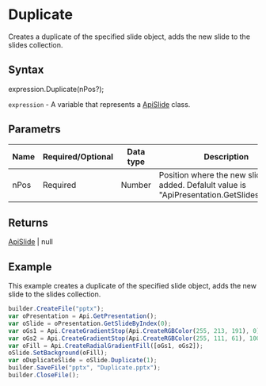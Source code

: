 # Duplicate

Creates a duplicate of the specified slide object, adds the new slide to the slides collection.

## Syntax

expression.Duplicate(nPos?);

`expression` - A variable that represents a [ApiSlide](../ApiSlide.md) class.

## Parametrs

| **Name** | **Required/Optional** | **Data type** | **Description** |
| ------------- | ------------- | ------------- | ------------- |
| nPos | Required | Number | Position where the new slide will be added. Defalult value is "ApiPresentation.GetSlidesCount()". |

## Returns

[ApiSlide](../../ApiSlide/ApiSlide.md) &#124; null

## Example

This example creates a duplicate of the specified slide object, adds the new slide to the slides collection.

```javascript
builder.CreateFile("pptx");
var oPresentation = Api.GetPresentation();
var oSlide = oPresentation.GetSlideByIndex(0);
var oGs1 = Api.CreateGradientStop(Api.CreateRGBColor(255, 213, 191), 0);
var oGs2 = Api.CreateGradientStop(Api.CreateRGBColor(255, 111, 61), 100000);
var oFill = Api.CreateRadialGradientFill([oGs1, oGs2]);
oSlide.SetBackground(oFill);
var oDuplicateSlide = oSlide.Duplicate(1);
builder.SaveFile("pptx", "Duplicate.pptx");
builder.CloseFile();
```